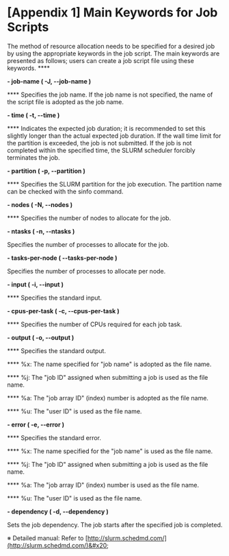 # \[Appendix 1] Main Keywords for Job Scripts

The method of resource allocation needs to be specified for a desired job by using the appropriate keywords in the job script. The main keywords are presented as follows; users can create a job script file using these keywords. ****&#x20;

&#x20;

**- job-name ( -J, --job-name )**

&#x20;**** Specifies the job name. If the job name is not specified, the name of the script file is adopted as the job name.

&#x20;

**- time ( -t, --time )**

&#x20;**** Indicates the expected job duration; it is recommended to set this slightly longer than the actual expected job duration. If the wall time limit for the partition is exceeded, the job is not submitted. If the job is not completed within the specified time, the SLURM scheduler forcibly terminates the job.

&#x20;

**- partition ( -p, --partition )**

&#x20;**** Specifies the SLURM partition for the job execution. The partition name can be checked with the sinfo command.

&#x20;

**- nodes ( -N, --nodes )**

&#x20; ****  Specifies the number of nodes to allocate for the job.

&#x20;

**- ntasks ( -n, --ntasks )**

&#x20; Specifies the number of processes to allocate for the job.

&#x20;

**- tasks-per-node ( --tasks-per-node )**

&#x20; Specifies the number of processes to allocate per node.

&#x20;

**- input ( -i, --input )**

&#x20; ****  Specifies the standard input.

&#x20;

**- cpus-per-task ( -c, --cpus-per-task )**

&#x20;  ****   Specifies the number of CPUs required for each job task.

&#x20;

**- output ( -o, --output )**

&#x20; ****  Specifies the standard output.

&#x20;   ****    %x: The name specified for "job name" is adopted as the file name.

&#x20;   ****    %j: The "job ID" assigned when submitting a job is used as the file name.

&#x20;   ****    %a: The "job array ID" (index) number is adopted as the file name.

&#x20;   ****    %u: The "user ID" is used as the file name.

&#x20;

**- error ( -e, --error )**

&#x20;  ****   Specifies the standard error.

&#x20;   ****    %x: The name specified for the "job name" is used as the file name.

&#x20;   ****    %j: The "job ID" assigned when submitting a job is used as the file name.

&#x20;   ****    %a: The "job array ID" (index) number is used as the file name.

&#x20;   ****    %u: The "user ID" is used as the file name.

&#x20;

**- dependency ( -d, --dependency )**

&#x20; Sets the job dependency. The job starts after the specified job is completed.

&#x20;

&#x20;

※ Detailed manual: Refer to [http://slurm.schedmd.com/](http://slurm.schedmd.com/)&#x20;

&#x20;
